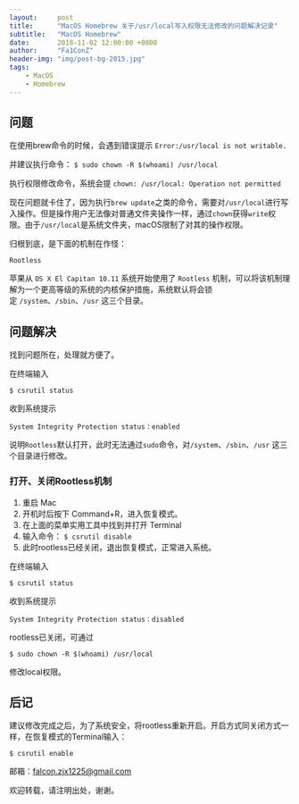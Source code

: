 ```yaml
---
layout:     post
title:      "MacOS Homebrew 关于/usr/local写入权限无法修改的问题解决记录"
subtitle:   "MacOS Homebrew"
date:       2018-11-02 12:00:00 +0800
author:     "Fa1ConZ"
header-img: "img/post-bg-2015.jpg"
tags:
    - MacOS
    - Homebrew
---
```


## 问题
在使用brew命令的时候，会遇到错误提示
`Error:/usr/local is not writable.`

并建议执行命令：
`$ sudo chown -R $(whoami) /usr/local`

执行权限修改命令，系统会提
`chown: /usr/local: Operation not permitted`

现在问题就卡住了，因为执行`brew update`之类的命令，需要对`/usr/local`进行写入操作。但是操作用户无法像对普通文件夹操作一样，通过`chown`获得`write`权限。由于`/usr/local`是系统文件夹，macOS限制了对其的操作权限。

归根到底，是下面的机制在作怪：

`Rootless`

苹果从 `OS X El Capitan 10.11` 系统开始使用了 `Rootless` 机制，可以将该机制理解为一个更高等级的系统的内核保护措施，系统默认将会锁定 `/system`、`/sbin`、`/usr` 这三个目录。

## 问题解决

找到问题所在，处理就方便了。

在终端输入

`$ csrutil status`

收到系统提示

`System Integrity Protection status：enabled`

说明`Rootless`默认打开，此时无法通过`sudo`命令，对`/system`、`/sbin`、`/usr` 这三个目录进行修改。

### 打开、关闭Rootless机制

1. 重启 Mac
2. 开机时后按下 Command+R，进入恢复模式。
3. 在上面的菜单实用工具中找到并打开 Terminal
4. 输入命令： `$ csrutil disable`
5. 此时rootless已经关闭，退出恢复模式，正常进入系统。


在终端输入

`$ csrutil status`

收到系统提示

`System Integrity Protection status：disabled`

rootless已关闭，可通过

`$ sudo chown -R $(whoami) /usr/local`

修改local权限。

## 后记

建议修改完成之后，为了系统安全，将rootless重新开启。开启方式同关闭方式一样，在恢复模式的Terminal输入：

`$ csrutil enable`

邮箱：<falcon.zjx1225@gmail.com>

欢迎转载，请注明出处，谢谢。
